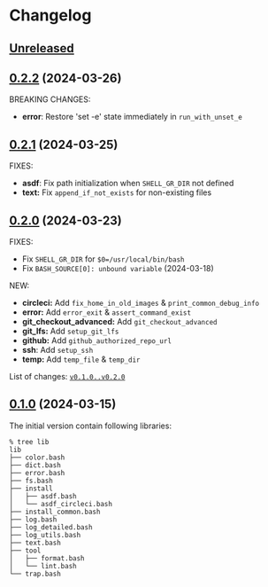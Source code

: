 # Changelog

## [Unreleased]

[Unreleased]: https://github.com/rynkowsg/shell-gr/compare/v0.2.2..main

## [0.2.2](https://github.com/rynkowsg/shell-gr/commits/v0.2.2) (2024-03-26)

BREAKING CHANGES:

- **error**: Restore 'set -e' state immediately in `run_with_unset_e`

## [0.2.1](https://github.com/rynkowsg/shell-gr/commits/v0.2.1) (2024-03-25)

FIXES:

- **asdf**: Fix path initialization when `SHELL_GR_DIR` not defined
- **text:** Fix `append_if_not_exists` for non-existing files

## [0.2.0](https://github.com/rynkowsg/shell-gr/commits/v0.2.0) (2024-03-23)

FIXES:
- Fix `SHELL_GR_DIR` for `$0=/usr/local/bin/bash`
- Fix `BASH_SOURCE[0]: unbound variable` (2024-03-18)

NEW:
- **circleci:** Add `fix_home_in_old_images` & `print_common_debug_info`
- **error:** Add `error_exit` & `assert_command_exist`
- **git_checkout_advanced:** Add `git_checkout_advanced`
- **git_lfs:** Add `setup_git_lfs`
- **github:** Add `github_authorized_repo_url`
- **ssh**: Add `setup_ssh`
- **temp:** Add `temp_file` & `temp_dir`

List of changes: [`v0.1.0..v0.2.0`](https://github.com/rynkowsg/shell-gr/commit/v0.1.0..v0.2.0)

## [0.1.0](https://github.com/rynkowsg/shell-gr/commits/v0.1.0) (2024-03-15)

The initial version contain following libraries:
```text
% tree lib
lib
├── color.bash
├── dict.bash
├── error.bash
├── fs.bash
├── install
│   ├── asdf.bash
│   └── asdf_circleci.bash
├── install_common.bash
├── log.bash
├── log_detailed.bash
├── log_utils.bash
├── text.bash
├── tool
│   ├── format.bash
│   └── lint.bash
└── trap.bash
```
